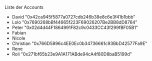 Liste der Accounts

* David "0x42ca945f5877a0727cdb246b38e8c6e3f41b1bbb"
* Lolo "0x7690268bBf44665f223F69026207Be2BB8dD8764"
* Peter "0x02d4d44F1864991F82c9c0433CC43f299fBF05B1"
* Fabian
* Nicole
* Christian "0x766D5896c4EE0Ec0b34736661c93BbD42577Fa9E"
* Rene
* Roli "0x271bf65b23e9A1A171ABde94cA4f80D8baB5199d"
